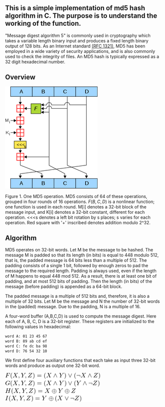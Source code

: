 ## This is a simple implementation of md5 hash algorithm in C. The purpose is to understand the working of the function.

"Message digest algorithm 5" is commonly used in cryptography which takes a variable length binary input and produces a fixed length binary output of 128 bits. As an Internet standard [(RFC 1321)](https://www.ietf.org/rfc/rfc1321.txt/), MD5 has been employed in a wide variety of security applications, and is also commonly used to check the integrity of files. An MD5 hash is typically expressed as a 32 digit hexadecimal number.

## Overview
![Overview](https://github.com/Shubham-Gaikwad23/md5/blob/master/300px-MD5_algorithm.svg.png)

Figure 1. One MD5 operation. MD5 consists of 64 of these operations, grouped in four rounds of 16 operations. $F(B, C, D)$ is a nonlinear function; one function is used in each round. M[i] denotes a 32-bit block of the message input, and K[i] denotes a 32-bit constant, different for each operation. <<<s denotes a left bit rotation by s places; s varies for each operation. Red square with '+' inscribed denotes addition modulo 2^32.

## Algorithm

MD5 operates on 32-bit words. Let M be the message to be hashed. The message M is padded so that its length (in bits) is equal to 448 modulo 512, that is, the padded message is 64 bits less than a multiple of 512. The padding consists of a single 1 bit, followed by enough zeros to pad the message to the required length. Padding is always used, even if the length of M happens to equal 448 mod 512. As a result, there is at least one bit of padding, and at most 512 bits of padding. Then the length (in bits) of the message (before padding) is appended as a 64-bit block.

The padded message is a multiple of 512 bits and, therefore, it is also a multiple of 32 bits. Let M be the message and N the number of 32-bit words in the (padded) message. Due to the padding, N is a multiple of 16.

A four-word buffer (A,B,C,D) is used to compute the message digest. Here each of A, B, C, D is a 32-bit register. These registers are initialized to the following values in hexadecimal:

```
word A: 01 23 45 67
word B: 89 ab cd ef
word C: fe dc ba 98
word D: 76 54 32 10
```
We first define four auxiliary functions that each take as input three 32-bit words and produce as output one 32-bit word.

![Functions](https://github.com/Shubham-Gaikwad23/md5/blob/master/fun.png/)

